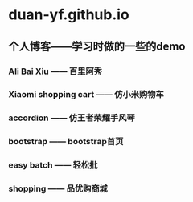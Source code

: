 # duan-yf.github.io
## 个人博客——学习时做的一些的demo
### Ali Bai Xiu —— 百里阿秀
### Xiaomi shopping cart —— 仿小米购物车
### accordion —— 仿王者荣耀手风琴
### bootstrap —— bootstrap首页
### easy batch —— 轻松批
### shopping —— 品优购商城
